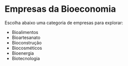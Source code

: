 # Empresas da Bioeconomia

Escolha abaixo uma categoria de empresas para explorar:

- Bioalimentos
- Bioartesanato
- Bioconstrução
- Biocosméticos
- Bioenergia
- Biotecnologia